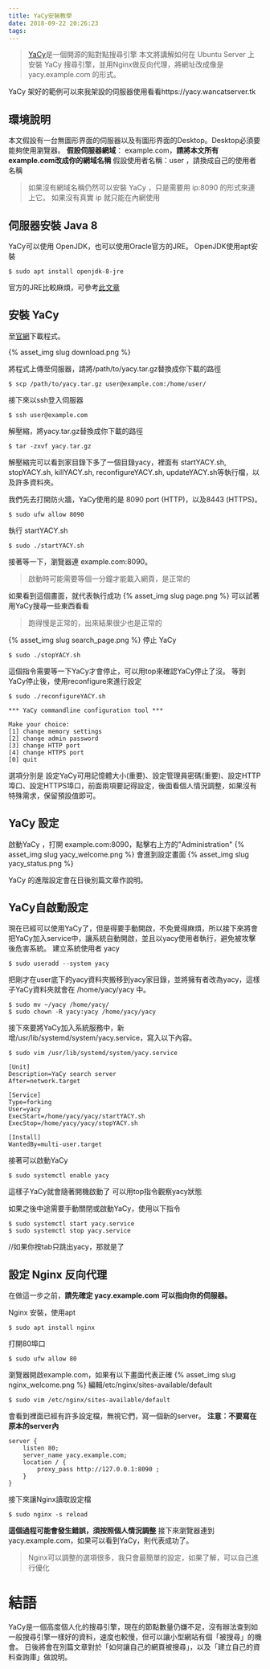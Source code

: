 ```yaml
---
title: YaCy安裝教學
date: 2018-09-22 20:26:23
tags:
---
```



> [YaCy](https://yacy.net/en/index.html)是一個開源的點對點搜尋引擎
> 本文將講解如何在 Ubuntu Server 上安裝 YaCy 搜尋引擎，並用Nginx做反向代理，將網址改成像是 yacy.example.com 的形式。

YaCy 架好的範例可以來我架設的伺服器使用看看https://yacy.wancatserver.tk

## 環境說明
本文假設有一台無圖形界面的伺服器以及有圖形界面的Desktop。Desktop必須要能夠使用瀏覽器。
**假設伺服器網域**： example.com，**請將本文所有example.com改成你的網域名稱**
假設使用者名稱：user ，請換成自己的使用者名稱
> 如果沒有網域名稱仍然可以安裝 YaCy ，只是需要用 ip:8090 的形式來連上它。
> 如果沒有真實 ip 就只能在內網使用

## 伺服器安裝 Java 8
YaCy可以使用 OpenJDK，也可以使用Oracle官方的JRE。
OpenJDK使用apt安裝
``` shell
$ sudo apt install openjdk-8-jre
```
官方的JRE比較麻煩，可參考[此文章](https://dotblogs.com.tw/jhsiao/archive/2013/09/03/116186.aspx)

## 安裝 YaCy
至[官網](https://yacy.net/en/index.html)下載程式。

{% asset_img slug download.png %}

將程式上傳至伺服器，請將/path/to/yacy.tar.gz替換成你下載的路徑
``` shell
$ scp /path/to/yacy.tar.gz user@example.com:/home/user/
```
接下來以ssh登入伺服器
``` shell
$ ssh user@example.com
```
解壓縮，將yacy.tar.gz替換成你下載的路徑
``` shell
$ tar -zxvf yacy.tar.gz
```
解壓縮完可以看到家目錄下多了一個目錄yacy，裡面有 startYACY.sh, stopYACY.sh, killYACY.sh, reconfigureYACY.sh, updateYACY.sh等執行檔，以及許多資料夾。

我們先去打開防火牆，YaCy使用的是 8090 port (HTTP)，以及8443 (HTTPS)。

``` shell
$ sudo ufw allow 8090
```
執行 startYACY.sh 
``` shell
$ sudo ./startYACY.sh
```
接著等一下，瀏覽器連 example.com:8090。
> 啟動時可能需要等個一分鐘才能載入網頁，是正常的

如果看到這個畫面，就代表執行成功
{% asset_img slug page.png %}
可以試著用YaCy搜尋一些東西看看
> 跑得慢是正常的，出來結果很少也是正常的

{% asset_img slug search_page.png %}
停止 YaCy
``` shell
$ sudo ./stopYACY.sh
```
這個指令需要等一下YaCy才會停止，可以用top來確認YaCy停止了沒。
等到YaCy停止後，使用reconfigure來進行設定
``` shell
$ sudo ./reconfigureYACY.sh

*** YaCy commandline configuration tool ***

Make your choice:
[1] change memory settings
[2] change admin password
[3] change HTTP port
[4] change HTTPS port
[0] quit
```
選項分別是 設定YaCy可用記憶體大小(重要)、設定管理員密碼(重要)、設定HTTP埠口、設定HTTPS埠口，前面兩項要記得設定，後面看個人情況調整，如果沒有特殊需求，保留預設值即可。

## YaCy 設定
啟動YaCy ，打開 example.com:8090，點擊右上方的"Administration"
{% asset_img slug yacy_welcome.png %}
會進到設定畫面
{% asset_img slug yacy_status.png %}

YaCy 的進階設定會在日後別篇文章作說明。

## YaCy自啟動設定
現在已經可以使用YaCy了，但是得要手動開啟，不免覺得麻煩，所以接下來將會把YaCy加入service中，讓系統自動開啟，並且以yacy使用者執行，避免被攻擊後危害系統。
建立系統使用者 yacy
``` shell
$ sudo useradd --system yacy
```
把剛才在user底下的yacy資料夾搬移到yacy家目錄，並將擁有者改為yacy，這樣子YaCy資料夾就會在 /home/yacy/yacy 中。
``` shell
$ sudo mv ~/yacy /home/yacy/
$ sudo chown -R yacy:yacy /home/yacy/yacy
```
接下來要將YaCy加入系統服務中，新增/usr/lib/systemd/system/yacy.service，寫入以下內容。
``` shell
$ sudo vim /usr/lib/systemd/system/yacy.service

[Unit]
Description=YaCy search server
After=network.target

[Service]
Type=forking
User=yacy
ExecStart=/home/yacy/yacy/startYACY.sh
ExecStop=/home/yacy/yacy/stopYACY.sh

[Install]
WantedBy=multi-user.target
```
接著可以啟動YaCy
``` shell
$ sudo systemctl enable yacy
```
這樣子YaCy就會隨著開機啟動了
可以用top指令觀察yacy狀態

如果之後中途需要手動關閉或啟動YaCy，使用以下指令
``` shell
$ sudo systemctl start yacy.service
$ sudo systemctl stop yacy.service
```
//如果你按tab只跳出yacy，那就是了

## 設定 Nginx 反向代理
在做這一步之前，**請先確定 yacy.example.com 可以指向你的伺服器。**

Nginx 安裝，使用apt
``` shell
$ sudo apt install nginx
```
打開80埠口
``` shell
$ sudo ufw allow 80
```
瀏覽器開啟example.com，如果有以下畫面代表正確
{% asset_img slug nginx_welcome.png %}
編輯/etc/nginx/sites-available/default
``` shell
$ sudo vim /etc/nginx/sites-available/default
```
會看到裡面已經有許多設定檔，無視它們，寫一個新的server。
**注意：不要寫在原本的server內**
``` shell
server {
    listen 80;
    server_name yacy.example.com;
    location / {
        proxy_pass http://127.0.0.1:8090 ;
    }
}
```
接下來讓Nginx讀取設定檔
``` shell
$ sudo nginx -s reload
```
**這個過程可能會發生錯誤，須按照個人情況調整**
接下來瀏覽器連到yacy.example.com，如果可以看到YaCy，則代表成功了。
> Nginx可以調整的選項很多，我只會最簡單的設定，如果了解，可以自己進行優化

# 結語
YaCy是一個高度個人化的搜尋引擎，現在的節點數量仍嫌不足，沒有辦法查到如一般搜尋引擎一樣好的資料，速度也較慢，但可以讓小型網站有個「被搜尋」的機會。
日後將會在別篇文章對於「如何讓自己的網頁被搜尋」，以及「建立自己的資料查詢庫」做說明。

